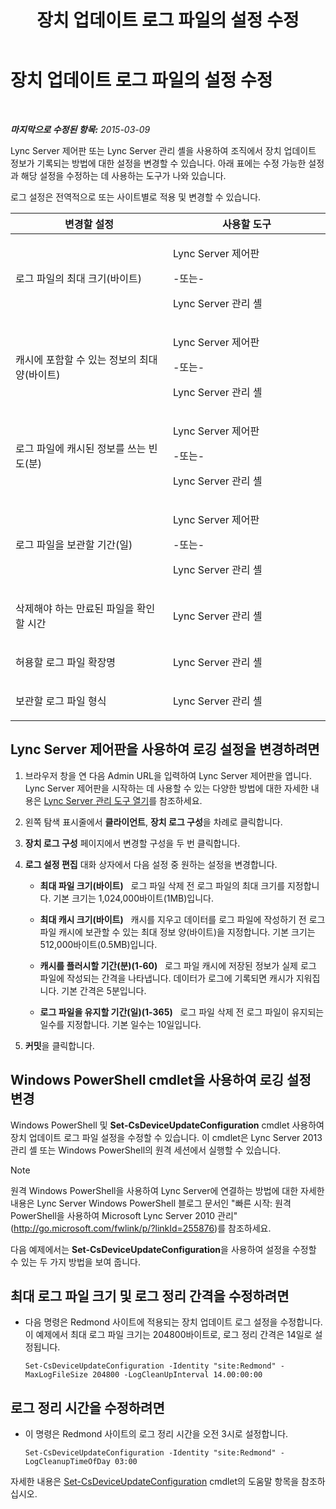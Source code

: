 ﻿---
title: 장치 업데이트 로그 파일의 설정 수정
TOCTitle: 장치 업데이트 로그 파일의 설정 수정
ms:assetid: 9b57f126-1853-43b3-bbd4-06401e6498bd
ms:mtpsurl: https://technet.microsoft.com/ko-kr/library/Gg182554(v=OCS.15)
ms:contentKeyID: 49304505
ms.date: 08/24/2015
mtps_version: v=OCS.15
ms.translationtype: HT
---

# 장치 업데이트 로그 파일의 설정 수정

 

_**마지막으로 수정된 항목:** 2015-03-09_

Lync Server 제어판 또는 Lync Server 관리 셸을 사용하여 조직에서 장치 업데이트 정보가 기록되는 방법에 대한 설정을 변경할 수 있습니다. 아래 표에는 수정 가능한 설정과 해당 설정을 수정하는 데 사용하는 도구가 나와 있습니다.

로그 설정은 전역적으로 또는 사이트별로 적용 및 변경할 수 있습니다.


<table>
<colgroup>
<col style="width: 50%" />
<col style="width: 50%" />
</colgroup>
<thead>
<tr class="header">
<th>변경할 설정</th>
<th>사용할 도구</th>
</tr>
</thead>
<tbody>
<tr class="odd">
<td><p>로그 파일의 최대 크기(바이트)</p></td>
<td><p>Lync Server 제어판</p>
<p>-또는-</p>
<p>Lync Server 관리 셸</p></td>
</tr>
<tr class="even">
<td><p>캐시에 포함할 수 있는 정보의 최대 양(바이트)</p></td>
<td><p>Lync Server 제어판</p>
<p>-또는-</p>
<p>Lync Server 관리 셸</p></td>
</tr>
<tr class="odd">
<td><p>로그 파일에 캐시된 정보를 쓰는 빈도(분)</p></td>
<td><p>Lync Server 제어판</p>
<p>-또는-</p>
<p>Lync Server 관리 셸</p></td>
</tr>
<tr class="even">
<td><p>로그 파일을 보관할 기간(일)</p></td>
<td><p>Lync Server 제어판</p>
<p>-또는-</p>
<p>Lync Server 관리 셸</p></td>
</tr>
<tr class="odd">
<td><p>삭제해야 하는 만료된 파일을 확인할 시간</p></td>
<td><p>Lync Server 관리 셸</p></td>
</tr>
<tr class="even">
<td><p>허용할 로그 파일 확장명</p></td>
<td><p>Lync Server 관리 셸</p></td>
</tr>
<tr class="odd">
<td><p>보관할 로그 파일 형식</p></td>
<td><p>Lync Server 관리 셸</p></td>
</tr>
</tbody>
</table>


## Lync Server 제어판을 사용하여 로깅 설정을 변경하려면

1.  브라우저 창을 연 다음 Admin URL을 입력하여 Lync Server 제어판을 엽니다. Lync Server 제어판을 시작하는 데 사용할 수 있는 다양한 방법에 대한 자세한 내용은 [Lync Server 관리 도구 열기](lync-server-2013-open-lync-server-administrative-tools.md)를 참조하세요.

2.  왼쪽 탐색 표시줄에서 **클라이언트**, **장치 로그 구성**을 차례로 클릭합니다.

3.  **장치 로그 구성** 페이지에서 변경할 구성을 두 번 클릭합니다.

4.  **로그 설정 편집** 대화 상자에서 다음 설정 중 원하는 설정을 변경합니다.
    
      - **최대 파일 크기(바이트)**   로그 파일 삭제 전 로그 파일의 최대 크기를 지정합니다. 기본 크기는 1,024,000바이트(1MB)입니다.
    
      - **최대 캐시 크기(바이트)**   캐시를 지우고 데이터를 로그 파일에 작성하기 전 로그 파일 캐시에 보관할 수 있는 최대 정보 양(바이트)을 지정합니다. 기본 크기는 512,000바이트(0.5MB)입니다.
    
      - **캐시를 플러시할 기간(분)(1-60)**   로그 파일 캐시에 저장된 정보가 실제 로그 파일에 작성되는 간격을 나타냅니다. 데이터가 로그에 기록되면 캐시가 지워집니다. 기본 간격은 5분입니다.
    
      - **로그 파일을 유지할 기간(일)(1-365)**   로그 파일 삭제 전 로그 파일이 유지되는 일수를 지정합니다. 기본 일수는 10일입니다.

5.  **커밋**을 클릭합니다.

## Windows PowerShell cmdlet을 사용하여 로깅 설정 변경

Windows PowerShell 및 **Set-CsDeviceUpdateConfiguration** cmdlet 사용하여 장치 업데이트 로그 파일 설정을 수정할 수 있습니다. 이 cmdlet은 Lync Server 2013 관리 셸 또는 Windows PowerShell의 원격 세션에서 실행할 수 있습니다.


> [!NOTE]
> 원격 Windows PowerShell을 사용하여 Lync Server에 연결하는 방법에 대한 자세한 내용은 Lync Server Windows PowerShell 블로그 문서인 "빠른 시작: 원격 PowerShell을 사용하여 Microsoft Lync Server 2010 관리"(<A href="http://go.microsoft.com/fwlink/p/?linkid=255876">http://go.microsoft.com/fwlink/p/?linkId=255876</A>)를 참조하세요.



다음 예제에서는 **Set-CsDeviceUpdateConfiguration**을 사용하여 설정을 수정할 수 있는 두 가지 방법을 보여 줍니다.

## 최대 로그 파일 크기 및 로그 정리 간격을 수정하려면

  - 다음 명령은 Redmond 사이트에 적용되는 장치 업데이트 로그 설정을 수정합니다. 이 예제에서 최대 로그 파일 크기는 204800바이트로, 로그 정리 간격은 14일로 설정됩니다.
    
        Set-CsDeviceUpdateConfiguration -Identity "site:Redmond" -MaxLogFileSize 204800 -LogCleanUpInterval 14.00:00:00

## 로그 정리 시간을 수정하려면

  - 이 명령은 Redmond 사이트의 로그 정리 시간을 오전 3시로 설정합니다.
    
        Set-CsDeviceUpdateConfiguration -Identity "site:Redmond" -LogCleanupTimeOfDay 03:00

자세한 내용은 [Set-CsDeviceUpdateConfiguration](set-csdeviceupdateconfiguration.md) cmdlet의 도움말 항목을 참조하십시오.

